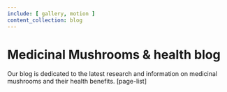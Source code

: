 ```yaml
---
include: [ gallery, motion ]
content_collection: blog
---
```


# Medicinal Mushrooms & health blog
Our blog is dedicated to the latest research and information on medicinal mushrooms and their health benefits. 
[page-list]